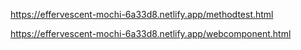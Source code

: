 https://effervescent-mochi-6a33d8.netlify.app/methodtest.html

https://effervescent-mochi-6a33d8.netlify.app/webcomponent.html